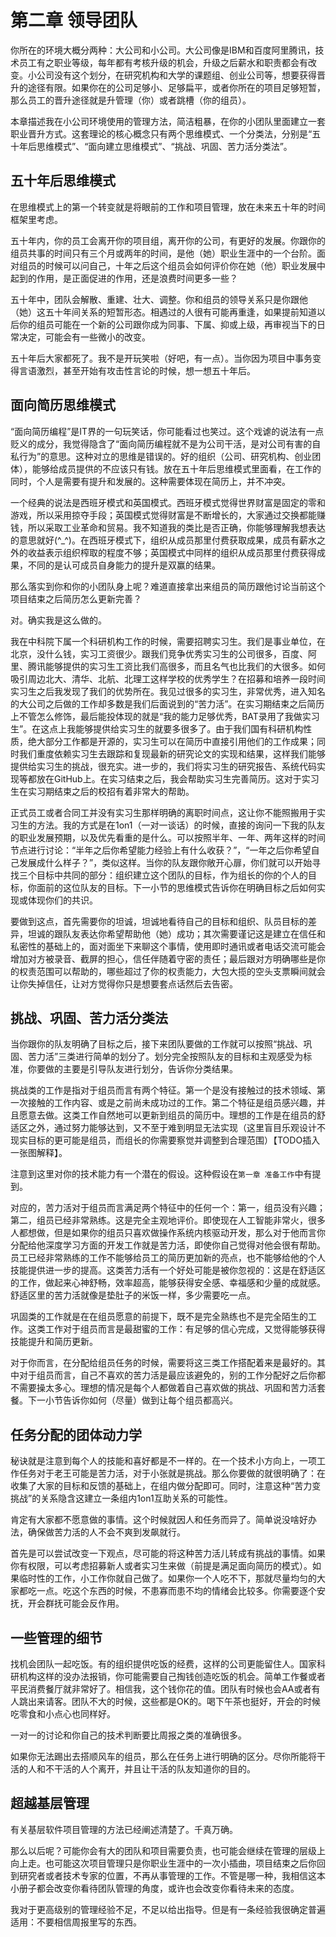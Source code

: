 # 第二章 领导团队

你所在的环境大概分两种：大公司和小公司。大公司像是IBM和百度阿里腾讯，技术员工有之职业等级，每年都有考核升级的机会，升级之后薪水和职责都会有改变。小公司没有这个划分，在研究机构和大学的课题组、创业公司等，想要获得晋升的途径有限。如果你在的公司足够小、足够扁平，或者你所在的项目足够短暂，那么员工的晋升途径就是升管理（你）或者跳槽（你的组员）。

本章描述我在小公司环境使用的管理方法，简洁粗暴，在你的小团队里面建立一套职业晋升方式。这套理论的核心概念只有两个思维模式、一个分类法，分别是“五十年后思维模式”、“面向建立思维模式”、“挑战、巩固、苦力活分类法”。

## 五十年后思维模式

在思维模式上的第一个转变就是将眼前的工作和项目管理，放在未来五十年的时间框架里考虑。

五十年内，你的员工会离开你的项目组，离开你的公司，有更好的发展。你跟你的组员共事的时间只有三个月或两年的时间，是他（她）职业生涯中的一个台阶。面对组员的时候可以问自己，十年之后这个组员会如何评价你在她（他）职业发展中起到的作用，是正面促进的作用，还是浪费时间更多一些？

五十年中，团队会解散、重建、壮大、调整。你和组员的领导关系只是你跟他（她）这五十年间关系的短暂形态。相遇过的人很有可能再重逢，如果提前知道以后你的组员可能在一个新的公司跟你成为同事、下属、抑或上级，再审视当下的日常决定，可能会有一些微小的改变。

五十年后大家都死了。我不是开玩笑啦（好吧，有一点）。当你因为项目中事务变得言语激烈，甚至开始有攻击性言论的时候，想一想五十年后。

## 面向简历思维模式

“面向简历编程”是IT界的一句玩笑话，你可能看过也笑过。这个戏谑的说法有一点贬义的成分，我觉得隐含了“面向简历编程就不是为公司干活，是对公司有害的自私行为”的意思。这种对立的思维是错误的。好的组织（公司、研究机构、创业团体），能够给成员提供的不应该只有钱。放在五十年后思维模式里面看，在工作的同时，个人是需要有提升和发展的。这种需要体现在简历上，并不冲突。

一个经典的说法是西班牙模式和英国模式。西班牙模式觉得世界财富是固定的零和游戏，所以采用掠夺手段；英国模式觉得财富是不断增长的，大家通过交换都能赚钱，所以采取工业革命和贸易。我不知道我的类比是否正确，你能够理解我想表达的意思就好(^\_^)。在西班牙模式下，组织从成员那里付费获取成果，成员有薪水之外的收益表示组织榨取的程度不够；英国模式中同样的组织从成员那里付费获得成果，不同的是认可成员自身能力的提升是双赢的结果。

那么落实到你和你的小团队身上呢？难道直接拿出来组员的简历跟他讨论当前这个项目结束之后简历怎么更新完善？

对。确实我是这么做的。

我在中科院下属一个科研机构工作的时候，需要招聘实习生。我们是事业单位，在北京，没什么钱，实习工资很少。跟我们竞争优秀实习生的公司很多，百度、阿里、腾讯能够提供的实习生工资比我们高很多，而且名气也比我们的大很多。如何吸引周边北大、清华、北航、北理工这样学校的优秀学生？在招募和培养一段时间实习生之后我发现了我们的优势所在。我见过很多的实习生，非常优秀，进入知名的大公司之后做的工作却多数是我们后面说到的“苦力活”。在实习期结束之后简历上不管怎么修饰，最后能投体现的就是“我的能力足够优秀，BAT录用了我做实习生”。在这点上我能够提供给实习生的就要多很多了。由于我们国有科研机构性质，绝大部分工作都是开源的，实习生可以在简历中直接引用他们的工作成果；同时我们重度依赖实习生去跟踪和复现最新的研究论文的实现和结果，这样我们能够提供给实习生的挑战，很充实。进一步的，我们将实习生的研究报告、系统代码实现等都放在GitHub上。在实习结束之后，我会帮助实习生完善简历。这对于实习生在实习期结束之后的校招有着非常大的帮助。

正式员工或者合同工并没有实习生那样明确的离职时间点，这让你不能照搬用于实习生的方法。我的方式是在1on1（一对一谈话）的时候，直接的询问一下我的队友的职业发展预期，以及优先看重的是什么。可以按照半年、一年、两年这样的时间节点进行讨论：“半年之后你希望能力经验上有什么收获？”，“一年之后你希望自己发展成什么样子？”，类似这样。当你的队友跟你敞开心扉，你们就可以开始寻找三个目标中共同的部分：组织建立这个团队的目标，作为组长的你的个人的目标，你面前的这位队友的目标。下一小节的思维模式告诉你在明确目标之后如何实现或体现你们的共识。

要做到这点，首先需要你的坦诚，坦诚地看待自己的目标和组织、队员目标的差异，坦诚的跟队友表达你希望帮助他（她）成功；其次需要谨记这是建立在信任和私密性的基础上的，面对面坐下来聊这个事情，使用即时通讯或者电话交流可能会增加对方被录音、截屏的担心，信任伴随着守密的责任；最后跟对方明确哪些是你的权责范围可以帮助的，哪些超过了你的权责能力，大包大揽的空头支票瞬间就会让你失掉信任，让对方觉得你只是想要套点话然后去告密。

## 挑战、巩固、苦力活分类法

当你跟你的队友明确了目标之后，接下来团队要做的工作就可以按照“挑战、巩固、苦力活”三类进行简单的划分了。划分完全按照队友的目标和主观感受为标准，你要做的主要是引导队友进行划分，告诉你分类结果。

挑战类的工作是指对于组员而言有两个特征。第一个是没有接触过的技术领域、第一次接触的工作内容、或是之前尚未成功过的工作。第二个特征是组员感兴趣，并且愿意去做。这类工作自然地可以更新到组员的简历中。理想的工作是在组员的舒适区之外，通过努力能够达到，又不至于难到明显无法实现（这里盲目乐观设计不现实目标的更可能是组员，而组长的你需要察觉并调整到合理范围）【TODO插入一张图解释】。

注意到这里对你的技术能力有一个潜在的假设。这种假设在`第一章 准备工作`中有提到。

对应的，苦力活对于组员而言满足两个特征中的任何一个：第一，组员没有兴趣；第二，组员已经非常熟练。这是完全主观地评价。即使现在人工智能非常火，很多人都想做，但是如果你的组员只喜欢做操作系统内核驱动开发，那么对于他而言你分配给他深度学习方面的开发工作就是苦力活，即使你自己觉得对他会很有帮助。员工已经非常熟练的工作不能够给员工的简历更加新的亮点，也不能够给他的个人技能提供进一步的提高。这类苦力活有一个好处可能是被你忽视的：这是在舒适区的工作，做起来心神舒畅，效率超高，能够获得安全感、幸福感和少量的成就感。舒适区里的苦力活就像是垫肚子的米饭一样，多少需要吃一点。

巩固类的工作就是在在组员愿意的前提下，既不是完全熟练也不是完全陌生的工作。这类工作对于组员而言是最甜蜜的工作：有足够的信心完成，又觉得能够获得技能提升和简历更新。

对于你而言，在分配给组员任务的时候，需要将这三类工作搭配着来是最好的。其中对于组员而言，自己不喜欢的苦力活是最应该避免的，别的工作分配好之后你都不需要操太多心。理想的情况是每个人都做着自己喜欢做的挑战、巩固和苦力活套餐。下一小节告诉你如何（尽量）做到让每个组员都高兴。

## 任务分配的团体动力学

秘诀就是注意到每个人的技能和喜好都是不一样的。在一个技术小方向上，一项工作任务对于老王可能是苦力活，对于小张就是挑战。那么你要做的就很明确了：在收集了大家的目标和反馈的基础上，在组内做分配即可。同时，注意这种“苦力变挑战”的关系隐含这建立一条组内1on1互助关系的可能性。

肯定有大家都不愿意做的事情。这个时候就因人和任务而异了。简单说没啥好办法，确保做苦力活的人不会不爽到发飙就行。

首先是可以尝试改变一下观点，尽可能的将这种苦力活儿转成有挑战的事情。如果你有权限，可以考虑招募新人或者实习生来做（前提是满足面向简历的模式）。如果临时性的工作，小工作你就自己做了。如果你一个人吃不下，那就尽量均匀的大家都吃一点。吃这个东西的时候，不患寡而患不均的情绪会比较多。你需要逐个安抚，开会群抚可能会反作用。

## 一些管理的细节

找机会团队一起吃饭。有的组织提供吃饭的经费，这样的公司更能留住人。国家科研机构这样的没办法报销，你可能需要自己掏钱创造吃饭的机会。简单工作餐或者平民消费餐厅就非常好了。相信我，这个钱你花的值。团队有时候也会AA或者有人跳出来请客。团队不大的时候，这些都是OK的。喝下午茶也挺好，开会的时候吃零食和小点心也同样好。

一对一的讨论和你自己的技术判断要比周报之类的准确很多。

如果你无法踢出去搭顺风车的组员，那么在任务上进行明确的区分。尽你所能将干活的人和不干活的人个离开，并且让干活的队友知道你的目的。

## 超越基层管理

有关基层软件项目管理的方法已经阐述清楚了。千真万确。

那么以后呢？可能你会有大的团队和项目需要负责，也可能会继续在管理的层级上向上走。也可能这次项目管理只是你职业生涯中的一次小插曲，项目结束之后你回到研究者或者技术专家的位置，不再从事管理的工作。不管是哪一种，我相信这本小册子都会改变你看待团队管理的角度，或许也会改变你看待未来的态度。

我对于更高级别的管理经验不足，不足以给出指导。但是有一条经验我很确定普遍适用：不要相信周报里写的东西。
